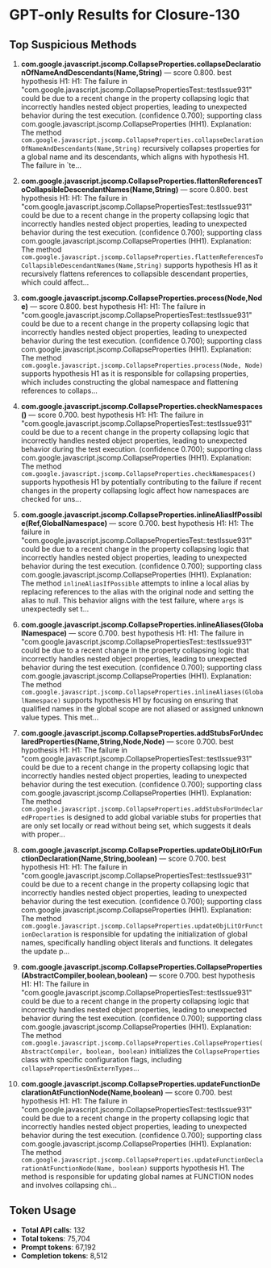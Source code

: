 # GPT-only Results for Closure-130

## Top Suspicious Methods

1. **com.google.javascript.jscomp.CollapseProperties.collapseDeclarationOfNameAndDescendants(Name,String)** — score 0.800. best hypothesis H1: H1: The failure in "com.google.javascript.jscomp.CollapsePropertiesTest::testIssue931" could be due to a recent change in the property collapsing logic that incorrectly handles nested object properties, leading to unexpected behavior during the test execution. (confidence 0.700); supporting class com.google.javascript.jscomp.CollapseProperties (HH1).
    Explanation: The method `com.google.javascript.jscomp.CollapseProperties.collapseDeclarationOfNameAndDescendants(Name,String)` recursively collapses properties for a global name and its descendants, which aligns with hypothesis H1. The failure in `te...

2. **com.google.javascript.jscomp.CollapseProperties.flattenReferencesToCollapsibleDescendantNames(Name,String)** — score 0.800. best hypothesis H1: H1: The failure in "com.google.javascript.jscomp.CollapsePropertiesTest::testIssue931" could be due to a recent change in the property collapsing logic that incorrectly handles nested object properties, leading to unexpected behavior during the test execution. (confidence 0.700); supporting class com.google.javascript.jscomp.CollapseProperties (HH1).
    Explanation: The method `com.google.javascript.jscomp.CollapseProperties.flattenReferencesToCollapsibleDescendantNames(Name,String)` supports hypothesis H1 as it recursively flattens references to collapsible descendant properties, which could affect...

3. **com.google.javascript.jscomp.CollapseProperties.process(Node,Node)** — score 0.800. best hypothesis H1: H1: The failure in "com.google.javascript.jscomp.CollapsePropertiesTest::testIssue931" could be due to a recent change in the property collapsing logic that incorrectly handles nested object properties, leading to unexpected behavior during the test execution. (confidence 0.700); supporting class com.google.javascript.jscomp.CollapseProperties (HH1).
    Explanation: The method `com.google.javascript.jscomp.CollapseProperties.process(Node, Node)` supports hypothesis H1 as it is responsible for collapsing properties, which includes constructing the global namespace and flattening references to collaps...

4. **com.google.javascript.jscomp.CollapseProperties.checkNamespaces()** — score 0.700. best hypothesis H1: H1: The failure in "com.google.javascript.jscomp.CollapsePropertiesTest::testIssue931" could be due to a recent change in the property collapsing logic that incorrectly handles nested object properties, leading to unexpected behavior during the test execution. (confidence 0.700); supporting class com.google.javascript.jscomp.CollapseProperties (HH1).
    Explanation: The method `com.google.javascript.jscomp.CollapseProperties.checkNamespaces()` supports hypothesis H1 by potentially contributing to the failure if recent changes in the property collapsing logic affect how namespaces are checked for uns...

5. **com.google.javascript.jscomp.CollapseProperties.inlineAliasIfPossible(Ref,GlobalNamespace)** — score 0.700. best hypothesis H1: H1: The failure in "com.google.javascript.jscomp.CollapsePropertiesTest::testIssue931" could be due to a recent change in the property collapsing logic that incorrectly handles nested object properties, leading to unexpected behavior during the test execution. (confidence 0.700); supporting class com.google.javascript.jscomp.CollapseProperties (HH1).
    Explanation: The method `inlineAliasIfPossible` attempts to inline a local alias by replacing references to the alias with the original node and setting the alias to null. This behavior aligns with the test failure, where `args` is unexpectedly set t...

6. **com.google.javascript.jscomp.CollapseProperties.inlineAliases(GlobalNamespace)** — score 0.700. best hypothesis H1: H1: The failure in "com.google.javascript.jscomp.CollapsePropertiesTest::testIssue931" could be due to a recent change in the property collapsing logic that incorrectly handles nested object properties, leading to unexpected behavior during the test execution. (confidence 0.700); supporting class com.google.javascript.jscomp.CollapseProperties (HH1).
    Explanation: The method `com.google.javascript.jscomp.CollapseProperties.inlineAliases(GlobalNamespace)` supports hypothesis H1 by focusing on ensuring that qualified names in the global scope are not aliased or assigned unknown value types. This met...

7. **com.google.javascript.jscomp.CollapseProperties.addStubsForUndeclaredProperties(Name,String,Node,Node)** — score 0.700. best hypothesis H1: H1: The failure in "com.google.javascript.jscomp.CollapsePropertiesTest::testIssue931" could be due to a recent change in the property collapsing logic that incorrectly handles nested object properties, leading to unexpected behavior during the test execution. (confidence 0.700); supporting class com.google.javascript.jscomp.CollapseProperties (HH1).
    Explanation: The method `com.google.javascript.jscomp.CollapseProperties.addStubsForUndeclaredProperties` is designed to add global variable stubs for properties that are only set locally or read without being set, which suggests it deals with proper...

8. **com.google.javascript.jscomp.CollapseProperties.updateObjLitOrFunctionDeclaration(Name,String,boolean)** — score 0.700. best hypothesis H1: H1: The failure in "com.google.javascript.jscomp.CollapsePropertiesTest::testIssue931" could be due to a recent change in the property collapsing logic that incorrectly handles nested object properties, leading to unexpected behavior during the test execution. (confidence 0.700); supporting class com.google.javascript.jscomp.CollapseProperties (HH1).
    Explanation: The method `com.google.javascript.jscomp.CollapseProperties.updateObjLitOrFunctionDeclaration` is responsible for updating the initialization of global names, specifically handling object literals and functions. It delegates the update p...

9. **com.google.javascript.jscomp.CollapseProperties.CollapseProperties(AbstractCompiler,boolean,boolean)** — score 0.700. best hypothesis H1: H1: The failure in "com.google.javascript.jscomp.CollapsePropertiesTest::testIssue931" could be due to a recent change in the property collapsing logic that incorrectly handles nested object properties, leading to unexpected behavior during the test execution. (confidence 0.700); supporting class com.google.javascript.jscomp.CollapseProperties (HH1).
    Explanation: The method `com.google.javascript.jscomp.CollapseProperties.CollapseProperties(AbstractCompiler, boolean, boolean)` initializes the `CollapseProperties` class with specific configuration flags, including `collapsePropertiesOnExternTypes`...

10. **com.google.javascript.jscomp.CollapseProperties.updateFunctionDeclarationAtFunctionNode(Name,boolean)** — score 0.700. best hypothesis H1: H1: The failure in "com.google.javascript.jscomp.CollapsePropertiesTest::testIssue931" could be due to a recent change in the property collapsing logic that incorrectly handles nested object properties, leading to unexpected behavior during the test execution. (confidence 0.700); supporting class com.google.javascript.jscomp.CollapseProperties (HH1).
    Explanation: The method `com.google.javascript.jscomp.CollapseProperties.updateFunctionDeclarationAtFunctionNode(Name, boolean)` supports hypothesis H1. The method is responsible for updating global names at FUNCTION nodes and involves collapsing chi...


## Token Usage

- **Total API calls**: 132
- **Total tokens**: 75,704
- **Prompt tokens**: 67,192
- **Completion tokens**: 8,512
